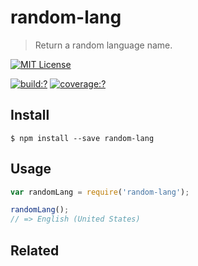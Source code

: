# random-lang

> Return a random language name.


[![MIT License](https://img.shields.io/badge/license-MIT_License-green.svg?style=flat-square)](https://github.com/bubkoo/random-lang/blob/master/LICENSE)

[![build:?](https://img.shields.io/travis/bubkoo/random-lang/master.svg?style=flat-square)](https://travis-ci.org/bubkoo/random-lang)
[![coverage:?](https://img.shields.io/coveralls/bubkoo/random-lang/master.svg?style=flat-square)](https://coveralls.io/github/bubkoo/random-lang)


## Install

```
$ npm install --save random-lang 
```


## Usage

```js
var randomLang = require('random-lang');

randomLang();
// => English (United States)
```

## Related
